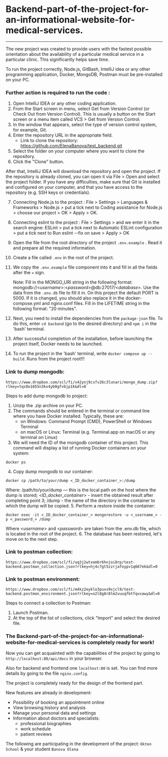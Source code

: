 # Backend-part-of-the-project-for-an-informational-website-for-medical-services.

***
The new project was created to provide users with the fastest possible orientation about the availability of a
particular medical service in a particular clinic. This significantly helps save time.

To run the project correctly, Node.js, GitBash, IntelliJ idea or any other programming application, Docker, MongoDB, Postman must be pre-installed on your PC.

### Further action is required to run the code :

1. Open IntelliJ IDEA or any other coding application.
2. From the Start screen in menu, select Get from Version Control (or Check Out from Version Control). This is usually a
   button on the Start screen or a menu item called VCS > Get from Version Control.
3. In the window that appears, select the type of version control system, for example, Git.
4. Enter the repository URL in the appropriate field.
    * Link to clone the repository:
      https://github.com/ElenaBanova/test_backend.git
5. Select the folder on your computer where you want to clone the repository.
6. Click the "Clone" button.

After that, IntelliJ IDEA will download the repository and open the project.
If the repository is already cloned, you can open it via File > Open and select the project folder.
If you have any difficulties, make sure that Git is installed and configured on your computer, and that you have access
to the repository (e.g. SSH keys or credentials).

7. Connecting Node.js to the project : File > Settings > Languages & Frameworks > Node.js > put a tick next to Coding
   assistance for Node.js > choose our project > OK > Apply > OK.
8. Connecting eslint to the project : File > Settings > and we enter it in the search engine: ESLint > put a tick next
   to Automatic ESLint configuration > put a tick next to Run eslint --fix on save > Apply > OK
9. Open the file from the root directory of the project `.env.example` . Read it and prepare all the required
   information.
10. Create a file called `.env` in the root of the project.
11. We copy the `.env.example` file component into it and fill in all the fields after the `=` sign.

    Note:
Fill in the MONGO_URI string in the following format: mongodb://<_username_>:<_password_>@db:27017/<_database_>. Use the data from the `.env.db` file to fill it in. 
On this project the default PORT is 5000. If it is changed, you should also replace it in the docker-compose.yml and nginx.conf files.
Fill in the LIFETIME string in the following format: "20 minutes".
12. Next, you need to install the dependencies from the `package-json` file. To do this, enter `cd backend` (go to the
    desired directory) and `npm i` in the 'bash' terminal.
13. After successful completion of the installation, before launching the project itself, Docker needs to be launched.
14. To run the project in the 'bash' terminal, write `docker compose up --build`. Runs from the project root!!!

### Link to dump mongodb:
    https://www.dropbox.com/scl/fi/v42ynj9csfv26c3lunari/mongo_dump.zip?rlkey=tqs8o1655n3kx4yb0gfvbjp1k&dl=0

Steps to add dump mongodb to project:

1. Unzip the .zip archive on your PC. 
2. The commands should be entered in the terminal or command line where you have Docker installed. Typically, these are:
   - on Windows: Command Prompt (CMD), PowerShell or Windows Terminal
   - on macOS or Linux: Terminal (e.g. Terminal.app on macOS or any terminal on Linux)
3. We will need the ID of the mongodb container of this project. This command will display a list of running Docker containers on your system:

`docker ps`

4. Copy dump mongodb to our container:

`docker cp /path/to/your/dump <_ID_docker_container_>:/dump`

Where:
/path/to/your/dump — this is the local path on the host where the dump is stored; 
<_ID_docker_container_> - insert the obtained result after completing point 3; 
/dump - the name of the directory in the container to which the dump will be copied.
5. Perform a restore inside the container:

`docker exec -it <_ID_docker_container_> mongorestore -u <_username_> -p <_password_> /dump`

Where <_username_> and <_password_> are taken from the .env.db file, which is located in the root of the project.
6. The database has been restored, let's move on to the next step.

### Link to postman collection:
    https://www.dropbox.com/scl/fi/uq3j2wtxembr6hnjoi0rp/test-backend.postman_collection.json?rlkey=hj4c7gt5zzrjafoypv1q667ek&dl=0

### Link to postman environment:
    https://www.dropbox.com/scl/fi/m4kz2eyklo3puxs9xjcl9/test-backend.postman_environment.json?rlkey=o2l8g8r8lm2vuuqfbtfqvxawy&dl=0

Steps to connect a collection to Postman:

1. Launch Postman.
2. At the top of the list of collections, click "Import" and select the desired file.

### The Backend-part-of-the-project-for-an-informational-website-for-medical-services is completely ready for work!

Now you can get acquainted with the capabilities of the project by going to `http://localhost:80/api/docs` in your
browser.

Also for backend and frontend one `localhost:80` is set. You can find more details by going to the file `nginx.config`.

The project is completely ready for the design of the frontend part.

New features are already in development:

* Possibility of booking an appointment online
* View browsing history and analysis
* Manage your personal data and settings
* Information about doctors and specialists:
    * professional biographies
    * work schedule
    * patient reviews

The following are participating in the development of the project: `Okten School` & your student `Banova Olena`
